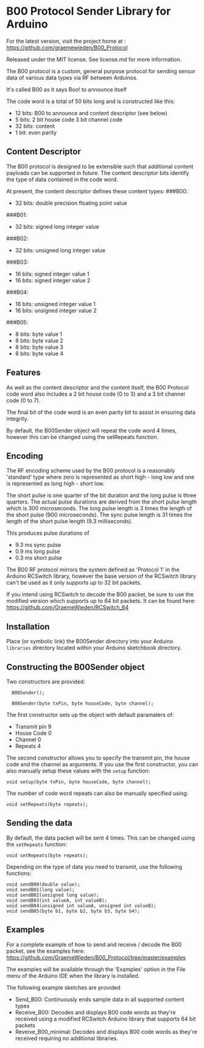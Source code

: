 B00 Protocol Sender Library for Arduino
=======================================

For the latest version, visit the project home at :
https://github.com/graemewieden/B00_Protocol

Released under the MIT license.
See license.md for more information.


The B00 protocol is a custom, general purpose protocol for sending sensor data of various data types via RF between Arduinos.

It's called B00 as it says Boo! to announce itself

The code word is a total of 50 bits long and is constructed like this:

- 12 bits: B00 to announce and content descriptor (see below)
- 5 bits: 2 bit house code 3 bit channel code
- 32 bits: content
- 1 bit: even parity

Content Descriptor
------------------
The B00 protocol is designed to be extensible such that additional content payloads can be supported in future. The content descriptor bits identify the type of data contained in the code word.

At present, the content descriptor defines these content types:
###B00:
- 32 bits: double precision floating point value

###B01: 
- 32 bits: signed long integer value

###B02: 
- 32 bits: unsigned long integer value

###B03: 
- 16 bits: signed integer value 1
- 16 bits: signed integer value 2

###B04: 
- 16 bits: unsigned integer value 1
- 16 bits: unsigned integer value 2

###B05: 
- 8 bits: byte value 1
- 8 bits: byte value 2
- 8 bits: byte value 3
- 8 bits: byte value 4

Features
--------
As well as the content descriptor and the content itself, the B00 Protocol code word also includes a 2 bit house code (0 to 3) and a 3 bit channel code (0 to 7).

The final bit of the code word is an even parity bit to assist in ensuring data integrity.

By default, the B00Sender object will repeat the code word 4 times, however this can be changed using the setRepeats function.

Encoding
--------
The RF encoding scheme used by the B00 protocol is a reasonably 'standard' type where zero is represented as short high - long low and one is represented as long high - short low. 

The short pulse is one quarter of the bit duration and the long pulse is three quarters. The actual pulse durations are derived from the short pulse length which is 300 microseconds. The long pulse length is 3 times the length of the short pulse (900 microseconds). The sync pulse length is 31 times the length of the short pulse length (9.3 milliseconds).

This produces pulse durations of

- 9.3 ms sync pulse
- 0.9 ms long pulse
- 0.3 ms short pulse

The B00 RF protocol mirrors the system defined as 'Protocol 1' in the Arduino RCSwitch library, however the base version of the RCSwitch library can't be used as it only supports up to 32 bit packets.

If you intend using RCSwitch to decode the B00 packet, be sure to use the modified version which supports up to 64 bit packets. It can be found here:
https://github.com/GraemeWieden/RCSwitch_64


Installation
------------
Place (or symbolic link) the B00Sender directory into your Arduino `libraries` directory located within your Arduino sketchbook directory.

Constructing the B00Sender object
-----------------------------------
Two constructors are provided:

```
  B00Sender();
```

```
  B00Sender(byte txPin, byte houseCode, byte channel);
```

The first constructor sets up the object with default paramaters of:

- Transmit pin 9
- House Code 0
- Channel 0
- Repeats 4

The second constructor allows you to specify the transmit pin, the house code and the channel as arguments. If you use the first constructor, you can also manually setup these values with the `setup` function: 

```
void setup(byte txPin, byte houseCode, byte channel);
```

The number of code word repeats can also be manually specified using:

```
void setRepeats(byte repeats);
```

Sending the data
----------------

By default, the data packet will be sent 4 times. This can be changed using the `setRepeats` function:

```
void setRepeats(byte repeats);
```

Depending on the type of data you need to transmit, use the following functions:

```
void sendB00(double value);
void sendB01(long value);
void sendB02(unsigned long value);
void sendB03(int valueA, int valueB);
void sendB04(unsigned int valueA, unsigned int valueB);
void sendB05(byte b1, byte b2, byte b3, byte b4);
```

Examples
--------
For a complete example of how to send and receive / decode the B00 packet, see the examples here:
https://github.com/GraemeWieden/B00_Protocol/tree/master/examples

The examples will be available through the 'Examples' option in the File menu of the Arduino IDE when the library is installed.

The following example sketches are provided

- Send_B00: Continuously ends sample data in all supported content types
- Receive_B00: Decodes and displays B00 code words as they're received using a modified RCSwitch Arduino library that supports 64 bit packets
- Reveive_B00_minimal: Decodes and displays B00 code words as they're received requiring no additional libraries.

